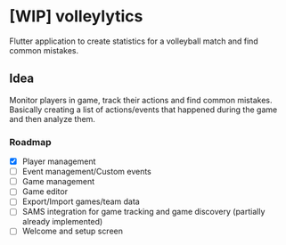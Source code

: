 # [WIP] volleylytics
Flutter application to create statistics for a volleyball match and find common mistakes.

## Idea
Monitor players in game, track their actions and find common mistakes. Basically creating a list of actions/events that happened during the game and then analyze them.

### Roadmap

- [x] Player management
- [ ] Event management/Custom events
- [ ] Game management
- [ ] Game editor
- [ ] Export/Import games/team data
- [ ] SAMS integration for game tracking and game discovery (partially already implemented)
- [ ] Welcome and setup screen